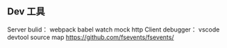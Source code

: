 ## Dev 工具
Server
    bulid： webpack babel
    watch
    mock
    http
Client
    debugger： vscode devtool
    source map
https://github.com/fsevents/fsevents/